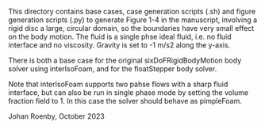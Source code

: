 This directory contains base cases, case generation scripts (.sh) and figure
generation scripts (.py) to generate Figure 1-4 in the manuscript, involving
a rigid disc a large, circular domain, so the boundaries have very small effect
on the body motion. The fluid is a single phse ideal fluid, i.e. no fluid
interface and no viscosity. Gravity is set to -1 m/s2 along the y-axis.

There is both a base case for the original sixDoFRigidBodyMotion body solver
using interIsoFoam, and for the floatStepper body solver.

Note that interIsoFoam supports two pahse flows with a sharp fluid interface,
but can also be run in single phase mode by setting the volume fraction field
to 1. In this case the solver should behave as pimpleFoam.

Johan Roenby, October 2023